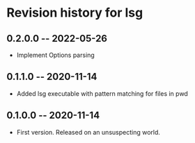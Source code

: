 # Revision history for lsg

## 0.2.0.0 -- 2022-05-26
* Implement Options parsing

## 0.1.1.0 -- 2020-11-14
* Added lsg executable with pattern matching for files in pwd

## 0.1.0.0 -- 2020-11-14
* First version. Released on an unsuspecting world.
